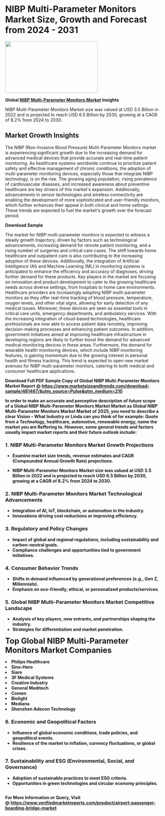 <H1>NIBP Multi-Parameter Monitors Market Size, Growth and Forecast from 2024 - 2031</H1><img class="aligncenter size-medium wp-image-584254" src="https://thirdeyenews.in/wp-content/uploads/2024/09/Global-Market-Research-300x168.jpeg" alt="" width="300" height="168" /><p><strong>Global&nbsp;<a href="https://www.marketsizeandtrends.com/download-sample/481467/&amp;utm_source=Pulse&amp;utm_medium=210">NIBP Multi-Parameter Monitors Market</a> Insights</strong></p><p>NIBP Multi-Parameter Monitors Market size was valued at USD 3.5 Billion in 2022 and is projected to reach USD 6.5 Billion by 2030, growing at a CAGR of 8.2% from 2024 to 2030.</p><p><h2>Market Growth Insights</h2> <p>The NIBP (Non-Invasive Blood Pressure) Multi-Parameter Monitors market is experiencing significant growth due to the increasing demand for advanced medical devices that provide accurate and real-time patient monitoring. As healthcare systems worldwide continue to prioritize patient safety and effective management of chronic conditions, the adoption of multi-parameter monitoring devices, especially those that integrate NIBP technology, is on the rise. The growing aging population, rising prevalence of cardiovascular diseases, and increased awareness about preventive healthcare are key drivers of this market's expansion. Additionally, advancements in sensor technologies and wireless connectivity are enabling the development of more sophisticated and user-friendly monitors, which further enhances their appeal in both clinical and home settings. These trends are expected to fuel the market's growth over the forecast period.</p> <p><strong>Download Sample</strong></p> <p>The market for NIBP multi-parameter monitors is expected to witness a steady growth trajectory, driven by factors such as technological advancements, increasing demand for remote patient monitoring, and a rising number of surgeries and critical care cases. The shift towards home healthcare and outpatient care is also contributing to the increasing adoption of these devices. Additionally, the integration of Artificial Intelligence (AI) and Machine Learning (ML) in monitoring systems is anticipated to enhance the efficiency and accuracy of diagnoses, driving further demand for these products. Key players in the market are focusing on innovation and product development to cater to the growing healthcare needs across diverse settings, from hospitals to home care environments. Healthcare providers are increasingly adopting NIBP multi-parameter monitors as they offer real-time tracking of blood pressure, temperature, oxygen levels, and other vital signs, allowing for early detection of any medical issues. Moreover, these devices are seen as essential tools in critical care units, emergency departments, and ambulatory services. With the increasing integration of cloud-based technologies, healthcare professionals are now able to access patient data remotely, improving decision-making processes and enhancing patient outcomes. In addition, government initiatives aimed at improving healthcare infrastructure in developing regions are likely to further boost the demand for advanced medical monitoring devices in these areas. Furthermore, the demand for wearable health monitoring devices, which include NIBP monitoring features, is gaining momentum due to the growing interest in personal health and fitness tracking. This trend is expected to open new market avenues for NIBP multi-parameter monitors, catering to both medical and consumer healthcare applications. <p><strong></p><p><span class=""><strong>Download Full PDF Sample Copy of Global NIBP Multi-Parameter Monitors Market Report</strong> @ <a href="https://www.marketsizeandtrends.com/download-sample/481467/&amp;utm_source=Pulse&amp;utm_medium=210" target="_blank">https://www.marketsizeandtrends.com/download-sample/481467/&amp;utm_source=Pulse&amp;utm_medium=210</a></span></p><p>In order to make an accurate and perceptive description of future scope of a Global&nbsp;NIBP Multi-Parameter Monitors Market Market as Global&nbsp;NIBP Multi-Parameter Monitors Market Market of 2025, you need to describe a clear Vision &ndash; What Industry or Linda can you think of for example: Quote from a Technology, healthcare, automotive, renewable energy, name the market you are Reffering to. However, some general trends and factors usually impact market reports and their future outlook include:</p><h3>1.&nbsp;<strong>NIBP Multi-Parameter Monitors Market Growth Projections</strong></h3><ul><li>Examine market size trends, revenue estimates and CAGR (Compounded Annual Growth Rate) projections.</li><li><p>NIBP Multi-Parameter Monitors Market size was valued at USD 3.5 Billion in 2022 and is projected to reach USD 6.5 Billion by 2030, growing at a CAGR of 8.2% from 2024 to 2030.</p></li></ul><h3>2.&nbsp;<strong>NIBP Multi-Parameter Monitors Market Technological Advancements</strong></h3><ul><li>Integration of AI, IoT, blockchain, or automation in the industry.</li><li>Innovations driving cost reductions or improving efficiency.</li></ul><h3>3.&nbsp;<strong>Regulatory and Policy Changes</strong></h3><ul><li>Impact of global and regional regulations, including sustainability and carbon-neutral goals.</li><li>Compliance challenges and opportunities tied to government initiatives.</li></ul><h3>4.&nbsp;<strong>Consumer Behavior Trends</strong></h3><ul><li>Shifts in demand influenced by generational preferences (e.g., Gen Z, Millennials).</li><li>Emphasis on eco-friendly, ethical, or personalized products/services.</li></ul><h3>5.&nbsp;<strong>Global NIBP Multi-Parameter Monitors Market Competitive Landscape</strong></h3><ul><li>Analysis of key players, new entrants, and partnerships shaping the industry.</li><li>Strategies for differentiation and market penetration.</li></ul><p data-pm-slice="1 1 []"><span style="color: inherit; font-family: inherit; font-size: 25px;">Top Global NIBP Multi-Parameter Monitors Market Companies</span></p><div class="" data-test-id=""><p><li>Philips Healthcare</li><li> Sino-Hero</li><li> Siare</li><li> 3F Medical Systems</li><li> Creative Industry</li><li> General Meditech</li><li> Comen</li><li> Biolight</li><li> Mediana</li><li> Shenzhen Adecon Technology</li></p></div><h3>6.&nbsp;<strong>Economic and Geopolitical Factors</strong></h3><ul><li>Influence of global economic conditions, trade policies, and geopolitical events.</li><li>Resilience of the market to inflation, currency fluctuations, or global crises.</li></ul><h3>7.&nbsp;<strong>Sustainability and ESG (Environmental, Social, and Governance)</strong></h3><ul><li>Adoption of sustainable practices to meet ESG criteria.</li><li>Opportunities in green technologies and circular economy principles.</li></ul><h2><strong style="font-size: 14px;">For More Information or Query, Visit @&nbsp;</strong><a style="background-color: #ffffff; font-size: 14px;" href="https://www.marketsizeandtrends.com/report/nibp-multi-parameter-monitors-market/" target="_blank">https://www.verifiedmarketreports.com/product/airport-passenger-boarding-bridge-market</a></h2>
